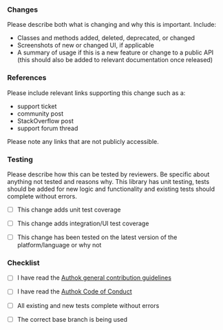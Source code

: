 ### Changes

Please describe both what is changing and why this is important. Include:

- Classes and methods added, deleted, deprecated, or changed
- Screenshots of new or changed UI, if applicable
- A summary of usage if this is a new feature or change to a public API (this should also be added to relevant documentation once released)

### References

Please include relevant links supporting this change such as a:

- support ticket
- community post
- StackOverflow post
- support forum thread

Please note any links that are not publicly accessible.

### Testing

Please describe how this can be tested by reviewers. Be specific about anything not tested and reasons why. This library has unit testing, tests should be added for new logic and functionality and existing tests should complete without errors.

- [ ] This change adds unit test coverage

- [ ] This change adds integration/UI test coverage

- [ ] This change has been tested on the latest version of the platform/language or why not

### Checklist

- [ ] I have read the [Authok general contribution guidelines](https://github.com/authok/open-source-template/blob/master/GENERAL-CONTRIBUTING.md)

- [ ] I have read the [Authok Code of Conduct](https://github.com/authok/open-source-template/blob/master/CODE-OF-CONDUCT.md)

- [ ] All existing and new tests complete without errors

- [ ] The correct base branch is being used
